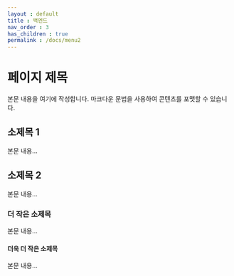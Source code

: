 ```yaml
---
layout : default
title : 백엔드
nav_order : 3
has_children : true
permalink : /docs/menu2
---
```


# 페이지 제목

본문 내용을 여기에 작성합니다. 마크다운 문법을 사용하여 콘텐츠를 포맷할 수 있습니다.

## 소제목 1

본문 내용...

## 소제목 2

본문 내용...

### 더 작은 소제목

본문 내용...

#### 더욱 더 작은 소제목

본문 내용...
